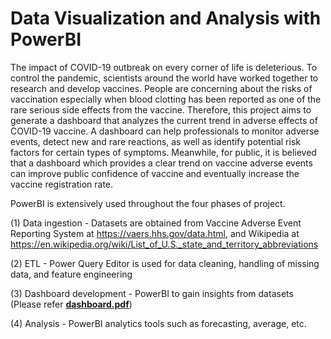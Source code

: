# Data Visualization and Analysis with PowerBI

The impact of COVID-19 outbreak on every corner of life is deleterious. To control the pandemic, scientists around the world have worked together to research and develop vaccines. People are concerning about the risks of vaccination especially when blood clotting has been reported as one of the rare serious side effects from the vaccine. Therefore, this project aims to generate a dashboard that analyzes the current trend in adverse effects of COVID-19 vaccine. A dashboard can help professionals to monitor adverse events, detect new and rare reactions, as well as identify potential risk factors for certain types of symptoms. Meanwhile, for public, it is believed that a dashboard which provides a clear trend on vaccine adverse events can improve public confidence of vaccine and eventually increase the vaccine registration rate.

PowerBI is extensively used throughout the four phases of project.

(1) Data ingestion - Datasets are obtained from Vaccine Adverse Event Reporting System at https://vaers.hhs.gov/data.html, and Wikipedia at https://en.wikipedia.org/wiki/List_of_U.S._state_and_territory_abbreviations

(2) ETL - Power Query Editor is used for data cleaning, handling of missing data, and feature engineering

(3) Dashboard development - PowerBI to gain insights from datasets (Please refer [**dashboard.pdf**](dashboard.pdf))

(4) Analysis - PowerBI analytics tools such as forecasting, average, etc.
